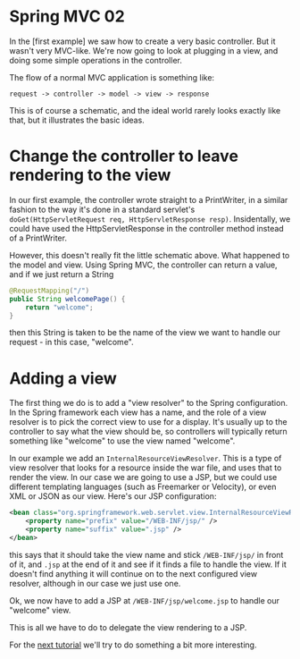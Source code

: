 Spring MVC 02
=============

In the [first example] we saw how to create a very basic controller. But it wasn't very MVC-like. We're now going to look at
plugging in a view, and doing some simple operations in the controller.

The flow of a normal MVC application is something like:

```
request -> controller -> model -> view -> response
```

This is of course a schematic, and the ideal world rarely looks exactly like that, but it illustrates the basic ideas.

# Change the controller to leave rendering to the view

In our first example, the controller wrote straight to a PrintWriter, in a similar fashion to the way it's done in
a standard servlet's `doGet(HttpServletRequest req, HttpServletResponse resp)`. Insidentally, we could have used
the HttpServletResponse in the controller method instead of a PrintWriter.

However, this doesn't really fit the little schematic above. What happened to the model and view. Using Spring MVC, the
controller can return a value, and if we just return a String

```java
@RequestMapping("/")
public String welcomePage() {
	return "welcome";
}
```

then this String is taken to be the name of the view we want to handle our request - in this case, "welcome".

# Adding a view

The first thing we do is to add a "view resolver" to the Spring configuration. In the Spring framework each view has
a name, and the role of a view resolver is to pick the correct view to use for a display. It's usually up to the controller
to say what the view should be, so controllers will typically return something like "welcome" to use the view named "welcome".

In our example we add an `InternalResourceViewResolver`. This is a type of view resolver that looks for a resource inside the
war file, and uses that to render the view. In our case we are going to use a JSP, but we could use different templating
languages (such as Freemarker or Velocity), or even XML or JSON as our view. Here's our JSP configuration:

```xml
<bean class="org.springframework.web.servlet.view.InternalResourceViewResolver">
	<property name="prefix" value="/WEB-INF/jsp/" />
	<property name="suffix" value=".jsp" />
</bean>
```

this says that it should take the view name and stick `/WEB-INF/jsp/` in front of it, and `.jsp` at the end of it and see
if it finds a file to handle the view. If it doesn't find anything it will continue on to the next configured view resolver,
although in our case we just use one.

Ok, we now have to add a JSP at `/WEB-INF/jsp/welcome.jsp` to handle our "welcome" view. 

This is all we have to do to delegate the view rendering to a JSP.

For the [next tutorial](../spring-mvc-03/README.md) we'll try to do something a bit more interesting.


